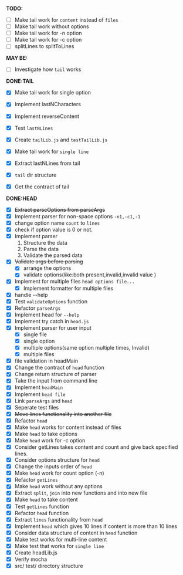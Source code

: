 **TODO:**
- [ ] Make tail work for `content` instead of `files`
- [ ] Make tail work without options
- [ ] Make tail work for -n option
- [ ] Make tail work for -c option
- [ ] splitLines to splitToLines

**MAY BE:**
- [ ] Investigate how `tail` works


**DONE:TAIL**
- [x] Make tail work for single option
- [x] Implement lastNCharacters
- [x] Implement reverseContent
- [x] Test `lastNLines`
- [x] Create `tailLib.js` and `testTailLib.js`
- [x] Make tail work for `single line`
- [x] Extract lastNLines from tail
- [x] `tail` dir structure
- [x] Get the contract of tail


**DONE:HEAD**
- [x] ~~Extract parseOptions from parseArgs~~
- [x] Implement parser for non-space options `-n1,-c1,-1`
- [x] change option name `count` to `lines`
- [x] check if option value is 0 or not.
- [x] Implement parser
  1. Structure the data
  2. Parse the data
  3. Validate the parsed data
- [x] ~~Validate args before parsing~~
  - [x] arrange the options
  - [x] validate options(like:both present,invalid,invalid value )
- [x] Implement for multiple files `head options file...`
  - [x] Implement formatter for multiple files
- [x] handle --help
- [x] Test `validateOptions` function
- [x] Refactor `parseArgs`
- [x] Implement head for `--help`
- [x] Implement try catch in `head.js`
- [x] Implement parser for user input
  - [x] single file
  - [x] single option
  - [x] multiple options(same option multiple times, Invalid)
  - [x] multiple files
- [x] file validation in headMain
- [x] Change the contract of `head` function
- [x] Change return structure of parser
- [x] Take the input from command line
- [x] Implement `headMain`
- [x] Implement `head file`
- [x] Link `parseArgs` and `head`
- [x] Seperate test files
- [x] ~~Move lines functionality into another file~~
- [x] Refactor `head`
- [x] Make `head` works for content instead of files
- [x] Make `head` to take options
- [x] Make `head` work for -c option
- [x] Consider getLines takes content and count and give back specified lines.
- [x] Consider options structure for `head`
- [x] Change the inputs order of `head`
- [x] Make `head` work for count option (-n)
- [x] Refactor `getLines`
- [x] Make `head` work without any options
- [x] Extract `split`, `join` into new functions and into new file
- [x] Make `head` to take content
- [x] Test `getLines` function
- [x] Refactor `head` function
- [x] Extract `lines` functionality from `head`
- [x] Implement `head` which gives 10 lines if content is more than 10 lines
- [x] Consider data structure of content in `head` function
- [x] Make test works for multi-line content
- [x] Make test that works for `single line`
- [x] Create headLib.js
- [x] Verify mocha
- [x] src/ test/ directory structure
